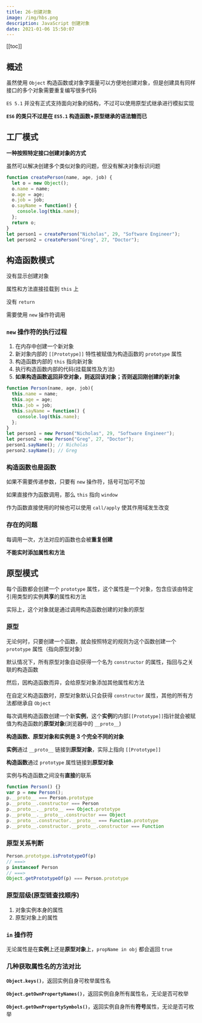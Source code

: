 ```yaml
---
title: 26-创建对象
image: /img/hbs.png
description: JavaScript 创建对象
date: 2021-01-06 15:50:07
---
```


[[toc]]

## 概述

虽然使用 `Object` 构造函数或对象字面量可以方便地创建对象，但是创建具有同样接口的多个对象需要重复编写很多代码

`ES 5.1` 并没有正式支持面向对象的结构，不过可以使用原型式继承进行模拟实现

**`ES6` 的类只不过是在 `ES5.1` 构造函数+原型继承的语法糖而已**

## 工厂模式

**一种按照特定接口创建对象的方式**

虽然可以解决创建多个类似对象的问题，但没有解决对象标识问题

```js
function createPerson(name, age, job) {
  let o = new Object();
  o.name = name;
  o.age = age;
  o.job = job;
  o.sayName = function() {
    console.log(this.name);
  };
  return o;
}
let person1 = createPerson("Nicholas", 29, "Software Engineer");
let person2 = createPerson("Greg", 27, "Doctor"); 
```

## 构造函数模式

没有显示创建对象

属性和方法直接挂载到 `this` 上

没有 `return`

需要使用 `new` 操作符调用

### `new` 操作符的执行过程

1. 在内存中创建一个新对象
2. 新对象内部的 `[[Prototype]]` 特性被赋值为构造函数的 `prototype` 属性
3. 构造函数内部的 `this` 指向新对象
4. 执行构造函数内部的代码(挂载属性及方法)
5. **如果构造函数返回非空对象，则返回该对象；否则返回刚创建的新对象**

```js
function Person(name, age, job){
  this.name = name;
  this.age = age;
  this.job = job;
  this.sayName = function() {
    console.log(this.name);
  };
}
let person1 = new Person("Nicholas", 29, "Software Engineer");
let person2 = new Person("Greg", 27, "Doctor");
person1.sayName(); // Nicholas
person2.sayName(); // Greg 
```

### 构造函数也是函数

如果不需要传递参数，只要有 `new` 操作符，括号可加可不加

如果直接作为函数调用，那么 `this` 指向 `window`

作为函数直接使用的时候也可以使用 `call/apply` 使其作用域发生改变

### 存在的问题

每调用一次，方法对应的函数也会被**重复创建**

**不能实时添加属性和方法**

## 原型模式

每个函数都会创建一个 `prototype` 属性，这个属性是一个对象，包含应该由特定引用类型的实例**共享**的属性和方法

实际上，这个对象就是通过调用构造函数创建的对象的原型

### 原型

无论何时，只要创建一个函数，就会按照特定的规则为这个函数创建一个 `prototype` 属性（指向原型对象）

默认情况下，所有原型对象自动获得一个名为 `constructor` 的属性，指回与之关联的构造函数

<n-alert title="Person.prototype.constructor === Person" type="info" />

然后，因构造函数而异，会给原型对象添加其他属性和方法

在自定义构造函数时，原型对象默认只会获得 `constructor` 属性，其他的所有方法都继承自 `Object`

每次调用构造函数创建一个新**实例**，这个**实例**的内部`[[Prototype]]`指针就会被赋值为构造函数的**原型对象**(浏览器中的 `__proto__`)

**构造函数、原型对象和实例是 3 个完全不同的对象**

**实例**通过 `__proto__` 链接到**原型对象**，实际上指向 `[[Prototype]]`

**构造函数**通过 `prototype` 属性链接到**原型对象**

实例与构造函数之间没有**直接**的联系

```js
function Person() {}
var p = new Person();
p.__proto__ === Person.prototype
p.__proto__.constructor === Person
p.__proto__.__proto__ === Object.prototype
p.__proto__.__proto__.constructor === Object
p.__proto__.constructor.__proto__ === Function.prototype
p.__proto__.constructor.__proto__.constructor === Function
```

### 原型关系判断

```js
Person.prototype.isPrototypeOf(p)
// ===>
p instanceof Person
// ===>
Object.getPrototypeOf(p) === Person.prototype
```

### 原型层级(原型链查找顺序)

1. 对象实例本身的属性
2. 原型对象上的属性

### `in` 操作符

无论属性是在**实例**上还是**原型对象**上，`propName in obj` 都会返回 `true`

### 几种获取属性名的方法对比

**`Object.keys()`**，返回实例自身可枚举属性名

**`Object.getOwnPropertyNames()`**，返回实例自身所有属性名，无论是否可枚举

**`Object.getOwnPropertySymbols()`**，返回实例自身所有**符号**属性，无论是否可枚举